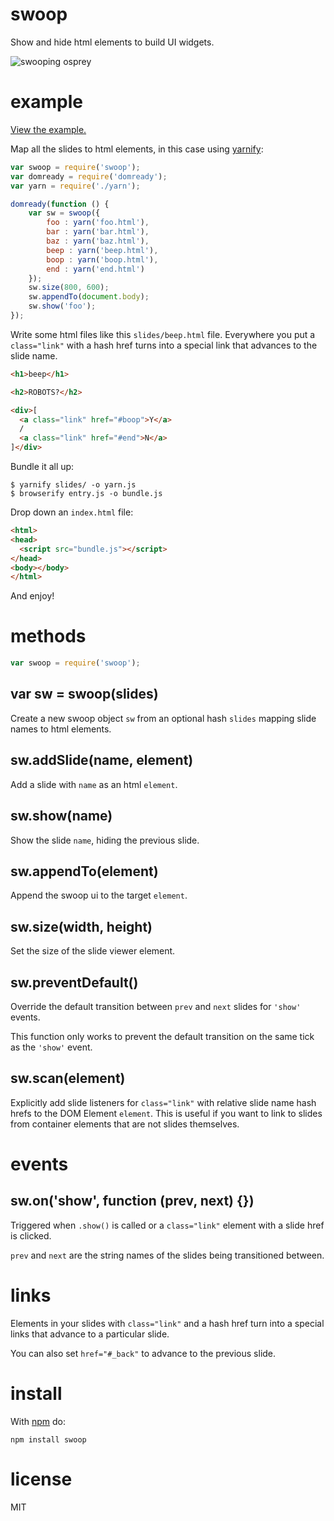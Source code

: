 swoop
=====

Show and hide html elements to build UI widgets.

![swooping osprey](http://substack.net/images/swoop.png)

example
=======

[View the example.](http://substack.net/projects/swoop-example/)

Map all the slides to html elements, in this case using
[yarnify](https://github.com/substack/yarnify):

``` js
var swoop = require('swoop');
var domready = require('domready');
var yarn = require('./yarn');

domready(function () {
    var sw = swoop({
        foo : yarn('foo.html'),
        bar : yarn('bar.html'),
        baz : yarn('baz.html'),
        beep : yarn('beep.html'),
        boop : yarn('boop.html'),
        end : yarn('end.html')
    });
    sw.size(800, 600);
    sw.appendTo(document.body);
    sw.show('foo');
});
```
Write some html files like this `slides/beep.html` file.
Everywhere you put a `class="link"` with a hash href turns into a special link
that advances to the slide name.

``` html
<h1>beep</h1>

<h2>ROBOTS?</h2>

<div>[
  <a class="link" href="#boop">Y</a>
  /
  <a class="link" href="#end">N</a>
]</div>
```

Bundle it all up:

```
$ yarnify slides/ -o yarn.js
$ browserify entry.js -o bundle.js
```

Drop down an `index.html` file:

``` html
<html>
<head>
  <script src="bundle.js"></script>
</head>
<body></body>
</html>
```

And enjoy!

methods
=======

``` js
var swoop = require('swoop');
```

var sw = swoop(slides)
----------------------

Create a new swoop object `sw` from an optional hash `slides` mapping slide
names to html elements.

sw.addSlide(name, element)
--------------------------

Add a slide with `name` as an html `element`.

sw.show(name)
-------------

Show the slide `name`, hiding the previous slide.

sw.appendTo(element)
--------------------

Append the swoop ui to the target `element`.

sw.size(width, height)
----------------------

Set the size of the slide viewer element.

sw.preventDefault()
-------------------

Override the default transition between `prev` and `next` slides for `'show'`
events.

This function only works to prevent the default transition on the same tick as
the `'show'` event.

sw.scan(element)
----------------

Explicitly add slide listeners for `class="link"` with relative slide name hash
hrefs to the DOM Element `element`. This is useful if you want to link to slides
from container elements that are not slides themselves.

events
======

sw.on('show', function (prev, next) {})
---------------------------------------

Triggered when `.show()` is called or a `class="link"` element with a slide href
is clicked.

`prev` and `next` are the string names of the slides being transitioned between.

links
=====

Elements in your slides with `class="link"` and a hash href turn into a special
links that advance to a particular slide.

You can also set `href="#_back"` to advance to the previous slide.

install
=======

With [npm](http://npmjs.org) do:

```
npm install swoop
```

license
=======

MIT
